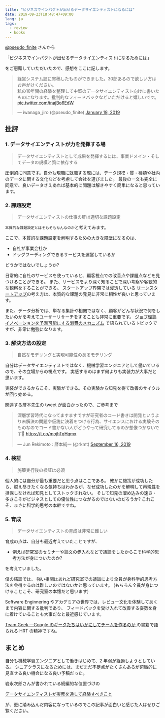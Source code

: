 ```yaml
---
title: "ビジネスでインパクトが出せるデータサイエンティストになるには"
date: 2019-09-23T18:48:47+09:00
lang: ja
tags:
  - review
  - books
---
```


[@pseudo_finite](https://twitter.com/pseudo_finite) さんから

「ビジネスでインパクトが出せるデータサイエンティストになるためには」

をご恵贈していただいたので、感想をここに記します。

<blockquote class="twitter-tweet"><p lang="ja" dir="ltr">経営システム誌に寄稿したものができました。30部あるので欲しい方はお声がけください。<br>私の10年間の経験を整理して中堅のデータサイエンティスト向けに書いたものになります。批判的なフィードバックなどいただけると嬉しいです。 <a href="https://t.co/inajBo6EdW">pic.twitter.com/inajBo6EdW</a></p>&mdash; iwanaga_jiro (@pseudo_finite) <a href="https://twitter.com/pseudo_finite/status/1086194134027649024?ref_src=twsrc%5Etfw">January 18, 2019</a></blockquote> <script async src="https://platform.twitter.com/widgets.js" charset="utf-8"></script>

## 批評

### 1. データサイエンティストが力を発揮する場

> データサイエンティストとして成果を発揮するには、事業ドメイン・そしてデータの規模と質に依存する

圧倒的に同意です。自分も現職に就職する際には、データ規模・質・種類や社内のデータに関する文化などを考慮して会社を選びました。
最後の一文も完全に同意で、良いデータさえあれば基本的に問題は解きやすく簡単になると思っています。

### 2. 課題設定

> データサイエンティストの仕事の肝は適切な課題設定

`本質的な課題設定とはそもそもなんなのか`と考えてみます。

ここで、本質的な課題設定を解明するための大きな障壁になるのは、

- 自社が事業会社か
- ドッグフーディングできるサービスを運営しているか

どうかではないでしょうか?

日常的に自社のサービスを使っていると、顧客視点での改善点や課題点などを見つけることができる。
また、サービスをより深く知ることで深い考察や客観的な観察をすることができる。
スタートアップ界隈では浸透している [リーンスタートアップ](https://amzn.to/2kQ10vh)の考え方は、本質的な課題の発見に非常に相性が良いと思っています。

また、データ分析では、単なる集計や相関ではなく、顧客がどんな状況で何をしたいのかを考えてユーザーリサーチをすることも非常に重要です。
[ジョブ理論 イノベーションを予測可能にする消費のメカニズム](https://amzn.to/2m2b3h0) で語られているトピックですが、非常に勉強になります。

### 3. 解決方法の設定

> 自然なモデリングと実現可能性のあるモデリング

自分はデータサイエンティストではなく、機械学習エンジニアとして働いているので、その立場からの視点です。
実感するのはまず何よりも実装力が大事だと思います。

実装ができるからこそ、実験ができる。その実験から知見を得て改善のサイクルが回り始める。

関連する暦本先生の tweet が面白かったので、ご参考まで

<blockquote class="twitter-tweet"><p lang="ja" dir="ltr">深層学習時代になってますますですが研究者のコード書きは開発というより未解決の問題や仮説に決着をつける行為、サイエンスにおける実験そのものなのでコード書かない人がどうやって研究してるのか想像つかないです🤔 <a href="https://t.co/mojhTqHqmx">https://t.co/mojhTqHqmx</a></p>&mdash; Jun Rekimoto : 暦本純一 (@rkmt) <a href="https://twitter.com/rkmt/status/1173549120394383361?ref_src=twsrc%5Etfw">September 16, 2019</a></blockquote> <script async src="https://platform.twitter.com/widgets.js" charset="utf-8"></script>

### 4. 検証

> 施策実行後の検証は必須

個人的には自分が最も重要だと思う点はここである。
確かに施策が成功したら、燃え尽きたくなる気持ちはわかるが、なぜ成功したのかを解明して再現性を担保しなければ知見としてストックされない。
そして知見の溜め込みの速さ・多さこそがビジネスとしての優位性につながるのではないのだろうか?
これこそ、まさに科学的思考の本幹ですね。

### 5. 育成

> データサイエンティストの育成は非常に難しい

育成の点は、自分も最近考えていたことですが、

- 例えば研究室のセミナーや論文の赤入れなどで議論をしたからこそ科学的思考方法が身についたのか?

を考えていました。

僕の結論では、 強い相関はあれど研究室での議論により全員が身科学的思考方法を会得するのは難しいのではないかと思っています。
(もちろん全員が身につけることこそ、研究室の本懐だと思います)

Software Enginnering やアカデミアの世界では、レビュー文化を体験してあくまで内容に関する批判であり、
フィードバックを受け入れて改善する姿勢を身に着けていることも大事だなと最近感じています。

[Team Geek ―Google のギークたちはいかにしてチームを作るのか ](https://amzn.to/2m3BQcE) の書籍で語られる HRT の精神ですね。

## まとめ

自分も機械学習エンジニアとして働きはじめて、2 年弱が経過しようとしている。
シニアクラスになるためには、まだまだ不足点がたくさんあるが俯瞰的に見直せる良い機会になる良い予稿だった。

岩永次郎さんが書かれている続編的な位置づけの

[データサイエンティストが実務を通して経験すべきこと](http://www.jsdss.org/wp-content/uploads/2019/04/jjsdss_v3n1_p17.pdf)

が、更に踏み込んだ内容になっているのでこの記事が面白いと感じた人はぜひご覧ください。
